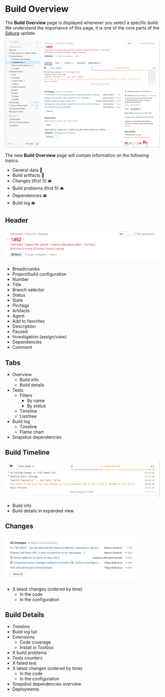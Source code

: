 # Build Overview
The __Build Overview__ page is displayed whenever you select a specific build.
We understand the importance of this page, it is one of the core parts of the [Sakura](Sakura.md) 
update.

<img src="Images/build_overview.png">

The new __Build Overview__ page will contain information on the following topics:

* General data :checkered_flag: 
* Build artifacts :checkered_flag: 
* Changes (first 5) :oncoming_automobile:
* Build problems (first 5) :oncoming_automobile:
* Dependencies :oncoming_automobile:
* Build log :oncoming_automobile:

## Header

<img height="103" width="621" src="Images/build_overview_header.png">

* Breadcrumbs 
* Project/build configuration
* Number
* Title 
* Branch selector 
* Status
* State
* Pin/tags
* Artifacts
* Agent
* Add to favorites 
* Description 
* Paused 
* Investigation (assign/view) 
* Dependencies 
* Comment

## Tabs 

[//]: <> (<img height="66" width="670" src="Images/build_overview_tabs.png">)

* Overview
    * Build info
    * Build details
* Tests
    * Filters
        * By name
        * By status
    * Timeline
  	* List/tree
* Build log
    * Timeline
    * Flame chart
* Snapshot dependencies

## Build Timeline

<img height="117" width="623" src="Images/build_overview_timeline.png">

* Build info
* Build details in expanded view 

[//]: <> ( ## Build Log)

## Changes

<img height="149" width="426" src="Images/build_overview_changes.png">

* X latest changes (ordered by time)
    * In the code
    * In the configuration

## Build Details

[//]: <> (<img src="Images/build_overview_details.png">)

* Timeline
* Build log tail
* Extensions
    * Code coverage
    * Install in Toolbox
* X build problems
* Tests counters
* X failed test
* X latest changes (ordered by time)
    * In the code
    * In the configuration
* Snapshot dependencies overview
* Deployments

[//]: <> ( ## Other Builds)
